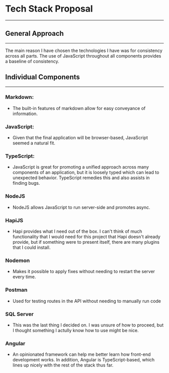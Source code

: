 # Tech Stack Proposal
---
## General Approach
---
The main reason I have chosen the technologies I have was for consistency across all parts. The use of JavaScript throughout all components provides a baseline of consistency.

## Individual Components
---
### Markdown:
- The built-in features of markdown allow for easy conveyance of information.

### JavaScript:
- Given that the final application will be browser-based, JavaScript seemed a natural fit. 

### TypeScript:
- JavaScript is great for promoting a unified approach across many components of an application, but it is loosely typed which can lead to unexpected behavior. TypeScript remedies this and also assists in finding bugs. 

### NodeJS
- NodeJS allows JavaScript to run server-side and promotes async. 

### HapiJS
- Hapi provides what I need out of the box. I can't think of much functionality that I would need for this project that Hapi doesn't already provide, but if something were to present itself, there are many plugins that I could install. 

### Nodemon
- Makes it possible to apply fixes without needing to restart the server every time. 

### Postman
- Used for testing routes in the API without needing to manually run code 

### SQL Server
- This was the last thing I decided on. I was unsure of how to proceed, but I thought something I actully know how to use might be nice.

### Angular
- An opinionated framework can help me better learn how front-end development works. In addition, Angular is TypeScript-based, which lines up nicely with the rest of the stack thus far.